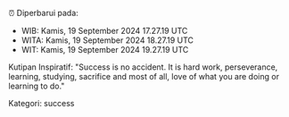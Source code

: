 ⏰ Diperbarui pada:
- WIB: Kamis, 19 September 2024 17.27.19 UTC
- WITA: Kamis, 19 September 2024 18.27.19 UTC
- WIT: Kamis, 19 September 2024 19.27.19 UTC

Kutipan Inspiratif:
"Success is no accident. It is hard work, perseverance, learning, studying, sacrifice and most of all, love of what you are doing or learning to do."


Kategori: success

